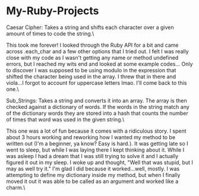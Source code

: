 # My-Ruby-Projects

Caesar Cipher: Takes a string and shifts each character over a given amount of times to code the string.\

This took me forever! I looked through the Ruby API for a bit and came across .each_char and a few other options that I tried out.
I felt I was really close with my code as I wasn't getting any name or method undefined errors, but I reached my wits end and looked at some example codes...
Only to discover I was supposed to be using modulo in the expression that shifted the character being used in the array.
I threw that in there and viola...I forgot to account for uppercase letters lmao. I'll come back to this one.\

Sub_Strings: Takes a string and converts it into an array. The array is then checked against a dictionary of words. If the words in the string match any of the dictionary words they are stored into a hash that counts the number of times that word was used in the given string.\

This one was a lot of fun because it comes with a ridiculous story. I spent about 3 hours working and reworking how I wanted my method
to be written out (I'm a beginner, ya know? Easy is hard.). It was getting late so I went to sleep, but while I was laying there I kept thinking about it.
While I was asleep I had a dream that I was still trying to solve it and I actually figured it out in my sleep. I woke up and thought, "Well that was stupid,
but I may as well try it." I'm glad I did because it worked...well, mostly. I was attempting to define my dictionary inside my method, but when I finally moved it out
it was able to be called as an argument and worked like a charm.\
